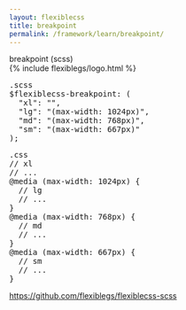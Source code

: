 ```yaml
---
layout: flexiblecss
title: breakpoint
permalink: /framework/learn/breakpoint/
---
```


<div id="scss">
  <div class="dn-browser">
    <div class="dn-browser-header">
      <div class="dn-style--title"><span>breakpoint</span> (scss)</div>
      {% include flexiblegs/logo.html %}
    </div>
    <div class="dn-browser-body">
      <div class="dn-browser-body__pre">
        <div class="wrap xl-top xl-gutter-24 xl-2 md-1">
          <div class="col">
            <pre class="not-compiled"><div class="dn-tag dn-tag--gray dn-tag--bottom">.scss</div><!--
              --><div class="comment">$flexiblecss-breakpoint: (<br><!--
              -->&nbsp;&nbsp;<span>"xl": "",</span><br><!--
              -->&nbsp;&nbsp;<span>"lg": "(max-width: 1024px)",</span><br><!--
              -->&nbsp;&nbsp;<span>"md": "(max-width: 768px)",</span><br><!--
              -->&nbsp;&nbsp;<span>"sm": "(max-width: 667px)"</span><br><!--
              -->);</div><!--
            --></pre>
            <div class="dn-height-40"></div>
          </div>
          <div class="col">
            <pre class="not-compiled"><div class="dn-tag dn-tag--gray dn-tag--bottom">.css</div><!--
              --><div class="comment">// xl<br><!--
              -->// ...<br><!--
              --><span>@media (max-width: 1024px)</span> {<br><!--
              -->&nbsp;&nbsp;// lg<br><!--
              -->&nbsp;&nbsp;// ...<br><!--
              -->}<br><!--
              --><span>@media (max-width: 768px)</span> {<br><!--
              -->&nbsp;&nbsp;// md<br><!--
              -->&nbsp;&nbsp;// ...<br><!--
              -->}<br><!--
              --><span>@media (max-width: 667px)</span> {<br><!--
              -->&nbsp;&nbsp;// sm<br><!--
              -->&nbsp;&nbsp;// ...<br><!--
              -->}</div><!--
            --></pre>
            <div class="dn-height-40"></div>
          </div>
        </div>
      </div>
      <div class="dn-browser-footer">
        <div class="wrap xl-gutter-24 xl-outside-24 xl-center xl-auto">
          <div class="col">
            <a href="https://github.com/flexiblegs/flexiblecss-scss" class="dn-button dn-button--link">https://github.com/flexiblegs/flexiblecss-scss</a>
          </div>
        </div>
      </div>
    </div>
  </div>
</div>
